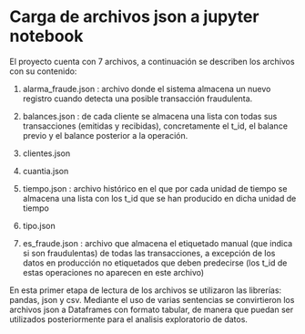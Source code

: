 # Carga de archivos json a jupyter notebook 


 El proyecto cuenta con 7 archivos, a continuación se describen los archivos con su contenido:

1) alarma_fraude.json : archivo donde el sistema almacena un nuevo registro cuando detecta una posible transacción fraudulenta.

2) balances.json : de cada cliente se almacena una lista con todas sus transacciones (emitidas y recibidas), concretamente el t_id, el balance previo y el balance posterior a la operación.

3) clientes.json

4) cuantia.json

5) tiempo.json : archivo histórico en el que por cada unidad de tiempo se almacena una lista con los t_id que se han producido en dicha unidad de tiempo

6) tipo.json

7) es_fraude.json : archivo que almacena el etiquetado manual (que indica si son fraudulentas) de todas las transacciones, a excepción de los datos en producción no etiquetados que deben predecirse (los t_id de estas operaciones no aparecen en este archivo)


En esta primer etapa de lectura de los archivos se utilizaron las librerías: pandas, json y csv.
Mediante el uso de varias sentencias se convirtieron los archivos json a Dataframes con formato tabular, de manera que puedan ser utilizados posteriormente para el analisis exploratorio de datos. 

